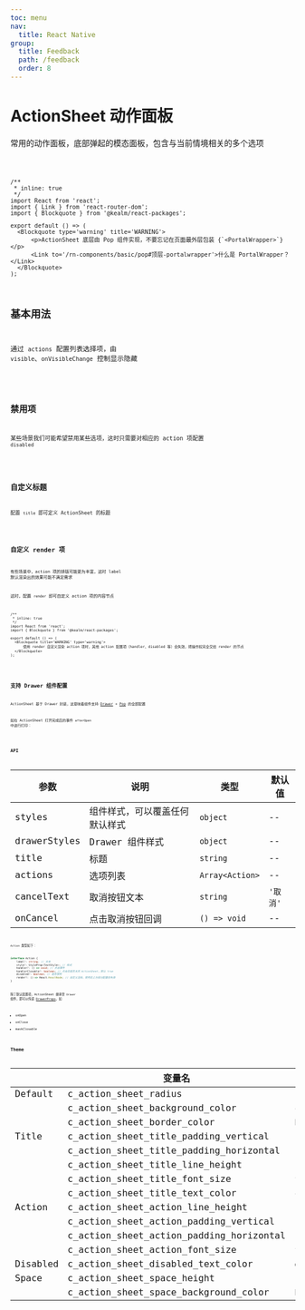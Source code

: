 ```yaml
---
toc: menu
nav:
  title: React Native
group:
  title: Feedback
  path: /feedback
  order: 8
---
```


# ActionSheet 动作面板

常用的动作面板，底部弹起的模态面板，包含与当前情境相关的多个选项

<code src='./demos' phone />

```tsx
/**
 * inline: true
 */
import React from 'react';
import { Link } from 'react-router-dom';
import { Blockquote } from '@kealm/react-packages';

export default () => (
  <Blockquote type='warning' title='WARNING'>
      <p>ActionSheet 底层由 Pop 组件实现，不要忘记在页面最外层包装 {`<PortalWrapper>`}</p>
      <Link to='/rn-components/basic/pop#顶层-portalwrapper'>什么是 PortalWrapper？</Link>
  </Blockquote>
);
```

## 基本用法

通过 `actions` 配置列表选择项，由 `visible`、`onVisibleChange` 控制显示隐藏

<code src='./demos/demo-base.tsx' />

## 禁用项

某些场景我们可能希望禁用某些选项，这时只需要对相应的 action 项配置 `disabled`

<code src='./demos/demo-disabled.tsx' />

## 自定义标题

配置 `title` 即可定义 ActionSheet 的标题

<code src='./demos/demo-title.tsx' />

## 自定义 render 项

有些场景中，action 项的排版可能更为丰富，这时 label 默认渲染出的效果可能不满足需求

这时，配置 `render` 即可自定义 action 项的内容节点

```tsx
/**
 * inline: true
 */
import React from 'react';
import { Blockquote } from '@kealm/react-packages';

export default () => (
  <Blockquote title='WARNING' type='warning'>
      使用 render 自定义渲染 action 项时，其他 action 配置项（handler、disabled 等）会失效，把操作权完全交给 render 的节点
  </Blockquote>
);
```

<code src='./demos/demo-render.tsx' />

## 支持 Drawer 组件配置

ActionSheet 基于 Drawer 封装，这意味着组件支持 [Drawer](/rn-components/feedback/drawer#api) + [Pop](/rn-components/basic/pop#api) 的全部配置

如在 ActionSheet 打开完成后的事件 `afterOpen` 中进行打印：

<code src='./demos/demo-drawer.tsx' />

## API

| 参数 | 说明               | 类型         | 默认值 |
|------|--------------------|--------------|--------|
| styles       | 组件样式，可以覆盖任何默认样式 | `object`        | --       |
| drawerStyles | Drawer 组件样式                | `object`        | --       |
| title        | 标题                           | `string`        | --       |
| actions      | 选项列表                       | `Array<Action>` | --       |
| cancelText   | 取消按钮文本                   | `string`        | `'取消'` |
| onCancel     | 点击取消按钮回调               | `() => void`    | --       |

`Action` 类型如下：

```ts
interface Action {
    label?: string; // 文本
    style?: StyleProp<TextStyle>; // 样式
    handler?: () => void; // 点击事件
    handlerClosable?: boolean; // 点击后是否关闭 ActionSheet，默认 true
    disabled?: boolean; // 是否禁用
    render?: () => React.ReactNode; // 自定义渲染，使用后上方部分配置会失效
}
```

除了默认配置项，ActionSheet 继承至 `Drawer` 组件，即可以传递 [DrawerProps](/rn-components/feedback/drawer#api)，如

- onOpen
- onClose
- maskClosable

## Theme

|  | **变量名** | **对应基础主题**     | **值**    |
|--------------------|--------------|--------|--------|
| Default  | c_action_sheet_radius                    |                         | `12`        |
|          | c_action_sheet_background_color          | `color_white`           | `'#fff'`    |
|          | c_action_sheet_border_color              | `border_color_base`     | `'#e8e8e8'` |
| Title    | c_action_sheet_title_padding_vertical    |                         | `15`        |
|          | c_action_sheet_title_padding_horizontal  |                         | `16`        |
|          | c_action_sheet_title_line_height         |                         | `18`        |
|          | c_action_sheet_title_font_size           | `font_size_S`           | `13`        |
|          | c_action_sheet_title_text_color          | `color_text_regular`    | `'#999'`    |
| Action   | c_action_sheet_action_line_height        |                         | `25`        |
|          | c_action_sheet_action_padding_vertical   |                         | `12`        |
|          | c_action_sheet_action_padding_horizontal |                         | `16`        |
|          | c_action_sheet_action_font_size          | `font_size_XXXL`        | `18`       |
| Disabled | c_action_sheet_disabled_text_color       | `disabled_text_color`   | `'#ccc'`    |
| Space    | c_action_sheet_space_height              |                         | `8`         |
|          | c_action_sheet_space_background_color    | `background_color_base` | `'#f2f2f2'` |
